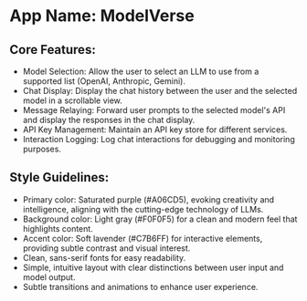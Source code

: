 # **App Name**: ModelVerse

## Core Features:

- Model Selection: Allow the user to select an LLM to use from a supported list (OpenAI, Anthropic, Gemini).
- Chat Display: Display the chat history between the user and the selected model in a scrollable view.
- Message Relaying: Forward user prompts to the selected model's API and display the responses in the chat display.
- API Key Management: Maintain an API key store for different services.
- Interaction Logging: Log chat interactions for debugging and monitoring purposes.

## Style Guidelines:

- Primary color: Saturated purple (#A06CD5), evoking creativity and intelligence, aligning with the cutting-edge technology of LLMs.
- Background color: Light gray (#F0F0F5) for a clean and modern feel that highlights content.
- Accent color: Soft lavender (#C7B6FF) for interactive elements, providing subtle contrast and visual interest.
- Clean, sans-serif fonts for easy readability.
- Simple, intuitive layout with clear distinctions between user input and model output.
- Subtle transitions and animations to enhance user experience.